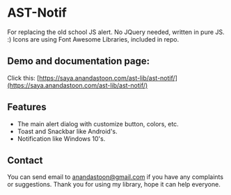 # AST-Notif
For replacing the old school JS alert. No JQuery needed, written in pure JS. :)
Icons are using Font Awesome Libraries, included in repo.

## Demo and documentation page:
Click this: [https://saya.anandastoon.com/ast-lib/ast-notif/](https://saya.anandastoon.com/ast-lib/ast-notif/)

## Features
* The main alert dialog with customize button, colors, etc.
* Toast and Snackbar like Android's.
* Notification like Windows 10's.

## Contact
You can send email to anandastoon@gmail.com if you have any complaints or suggestions. Thank you for using my library, hope it can help everyone.
